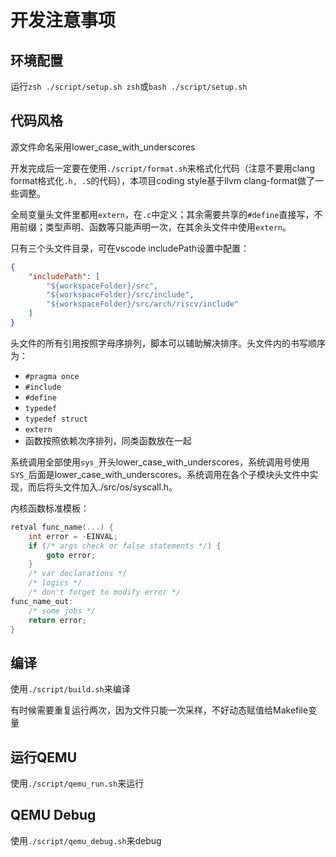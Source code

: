 # 开发注意事项

## 环境配置

运行`zsh ./script/setup.sh zsh`或`bash ./script/setup.sh`

## 代码风格

源文件命名采用lower_case_with_underscores

开发完成后一定要在使用`./script/format.sh`来格式化代码（注意不要用clang format格式化`.h, .S`的代码），本项目coding style基于llvm clang-format做了一些调整。

全局变量头文件里都用`extern`，在`.c`中定义；其余需要共享的`#define`直接写，不用前缀；类型声明、函数等只能声明一次，在其余头文件中使用`extern`。

只有三个头文件目录，可在vscode includePath设置中配置：

```json
{
    "includePath": [
        "${workspaceFolder}/src",
        "${workspaceFolder}/src/include",
        "${workspaceFolder}/src/arch/riscv/include"
    ]
}
```

头文件的所有引用按照字母序排列，脚本可以辅助解决排序。头文件内的书写顺序为：

- `#pragma once`
- `#include`
- `#define`
- `typedef`
- `typedef struct`
- `extern`
- 函数按照依赖次序排列，同类函数放在一起

系统调用全部使用`sys_`开头lower_case_with_underscores，系统调用号使用`SYS_`后面是lower_case_with_underscores。系统调用在各个子模块头文件中实现，而后将头文件加入./src/os/syscall.h。

内核函数标准模板：

```C
retval func_name(...) {
    int error = -EINVAL;
    if (/* args check or false statements */) {
        goto error;
    }
    /* var declarations */
    /* logics */
    /* don't forget to modify error */
func_name_out:
    /* some jobs */
    return error;
}
```

## 编译

使用`./script/build.sh`来编译

有时候需要重复运行两次，因为文件只能一次采样，不好动态赋值给Makefile变量

## 运行QEMU

使用`./script/qemu_run.sh`来运行

## QEMU Debug

使用`./script/qemu_debug.sh`来debug